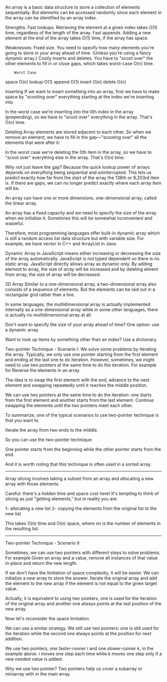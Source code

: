 An array is a basic data structure to store a collection of elements sequentially. But elements can be accessed randomly since each element in the array can be identified by an array index.

Strengths:
Fast lookups. Retrieving the element at a given index takes O(1) time, regardless of the length of the array.
Fast appends. Adding a new element at the end of the array takes O(1) time, if the array has space.

Weaknesses:
Fixed size. You need to specify how many elements you're going to store in your array ahead of time. (Unless you're using a fancy dynamic array.)
Costly inserts and deletes. You have to "scoot over" the other elements to fill in or close gaps, which takes worst-case O(n) time.

	    Worst Case
space	O(n)
lookup	O(1)
append	O(1)
insert	O(n)
delete	O(n)

Inserting
If we want to insert something into an array, first we have to make space by "scooting over" everything starting at the index we're inserting into

In the worst case we're inserting into the 0th index in the array (prepending), so we have to "scoot over" everything in the array. That's O(n) time.

Deleting
Array elements are stored adjacent to each other. So when we remove an element, we have to fill in the gap—"scooting over" all the elements that were after it:

In the worst case we're deleting the 0th item in the array, so we have to "scoot over" everything else in the array. That's O(n) time.

Why not just leave the gap? Because the quick lookup power of arrays depends on everything being sequential and uninterrupted. This lets us predict exactly how far from the start of the array the 138th or 9,203rd item is. If there are gaps, we can no longer predict exactly where each array item will be.

An array can have one or more dimensions. one-dimensional array, called the linear array.

An array has a fixed capacity and we need to specify the size of the array when we initialize it. Sometimes this will be somewhat inconvenient and wasteful.

Therefore, most programming languages offer built-in dynamic array which is still a random access list data structure but with variable size. For example, we have vector in C++ and ArrayList in Java.

Dynamic Array in JavaScript means either increasing or decreasing the size of the array automatically. JavaScript is not typed dependent so there is no static array. JavaScript directly allows array as dynamic only. By adding element to array, the size of array will be increased and by deleting elment from array, the size of array will be decreased. 

 2D Array
Similar to a one-dimensional array, a two-dimensional array also consists of a sequence of elements. But the elements can be laid out in a rectangular grid rather than a line.

In some languages, the multidimensional array is actually implemented internally as a one-dimensional array while in some other languages, there is actually no multidimensional array at all.

Don't want to specify the size of your array ahead of time? One option: use a dynamic array.

Want to look up items by something other than an index? Use a dictionary.

Two-pointer Technique - Scenario I:
We solve some problems by iterating the array. Typically, we only use one pointer starting from the first element and ending at the last one to do iteration. However, sometimes, we might need to use two pointers at the same time to do the iteration. For example for Reverse the elements in an array.

The idea is to swap the first element with the end, advance to the next element and swapping repeatedly until it reaches the middle position. 

We can use two pointers at the same time to do the iteration: one starts from the first element and another starts from the last element. Continue swapping the elements until the two pointers meet each other.

To summarize, one of the typical scenarios to use two-pointer technique is that you want to

Iterate the array from two ends to the middle.

So you can use the two-pointer technique:

One pointer starts from the beginning while the other pointer starts from the end.

And it is worth noting that this technique is often used in a sorted array.

*****************************

Array slicing involves taking a subset from an array and allocating a new array with those elements.

Careful: there's a hidden time and space cost here! It's tempting to think of slicing as just "getting elements," but in reality you are:

1- allocating a new list
2- copying the elements from the original list to the new list

This takes O(n) time and O(n) space, where nn is the number of elements in the resulting list.
*****************************

 Two-pointer Technique - Scenario II:

 Sometimes, we can use two pointers with different steps to solve problems. For example Given an array and a value, remove all instances of that value in-place and return the new length.

 If we don't have the limitation of space complexity, it will be easier. We can initialize a new array to store the answer. Iterate the original array and add the element to the new array if the element is not equal to the given target value.

Actually, it is equivalent to using two pointers, one is used for the iteration of the original array and another one always points at the last position of the new array.

Now let's reconsider the space limitation.

We can use a similar strategy. We still use two pointers: one is still used for the iteration while the second one always points at the position for next addition.

We use two pointers, one faster-runner i and one slower-runner k, in the example above. i moves one step each time while k moves one step only if a new needed value is added.

Why we use two pointer?
Two pointers help us cover a subarray or miniarray with in the main array.








